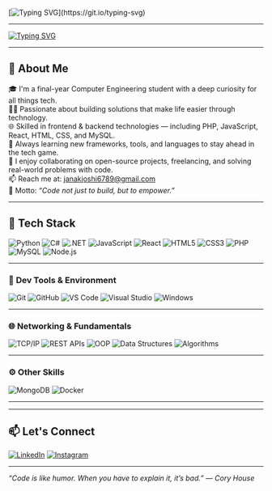 [![Typing SVG](https://readme-typing-svg.demolab.com?font=Fira+Code&weight=800&size=28&pause=700&color=F72585&background=00000000&center=true&vCenter=true&width=700&lines=🔥+Hey+there+👋+I'm+Janak+Joshi!)](https://git.io/typing-svg)

---

[![Typing SVG](https://readme-typing-svg.demolab.com?font=Fira+Code&weight=600&pause=800&color=00ADB5&center=true&vCenter=true&width=600&lines=Tech+Enthusiast+%F0%9F%94%8E;Always+Learning+New+Things!+%F0%9F%93%9A;Breaking+Code+%26+Building+Ideas+%F0%9F%92%BB;Coffee+%2B+Code+%3D+Productivity+%E2%98%95;Exploring+AI+%2B+Tech)](https://git.io/typing-svg)

---

## 🚀 About Me

🎓 I'm a final-year Computer Engineering student with a deep curiosity for all things tech.  
👨‍💻 Passionate about building solutions that make life easier through technology.  
🌐 Skilled in frontend & backend technologies — including PHP, JavaScript, React, HTML, CSS, and MySQL.  
🧠 Always learning new frameworks, tools, and languages to stay ahead in the tech game.  
🤝 I enjoy collaborating on open-source projects, freelancing, and solving real-world problems with code.  
📫 Reach me at: [janakjoshi6789@gmail.com](mailto:janakjoshi6789@gmail.com)  
🎯 Motto: *“Code not just to build, but to empower.”*

---

## 🔧 Tech Stack

![Python](https://img.shields.io/badge/-Python-333?&logo=python)
![C#](https://img.shields.io/badge/-C%23-333?&logo=c-sharp)
![.NET](https://img.shields.io/badge/-.NET-333?&logo=dotnet)
![JavaScript](https://img.shields.io/badge/-JavaScript-333?&logo=javascript)
![React](https://img.shields.io/badge/-React-333?&logo=react)
![HTML5](https://img.shields.io/badge/-HTML5-333?&logo=html5)
![CSS3](https://img.shields.io/badge/-CSS3-333?&logo=css3)
![PHP](https://img.shields.io/badge/-PHP-333?&logo=php)
![MySQL](https://img.shields.io/badge/-MySQL-333?&logo=mysql)
![Node.js](https://img.shields.io/badge/-Node.js-333?&logo=node.js)

---

### 🔧 **Dev Tools & Environment**

![Git](https://img.shields.io/badge/-Git-333?&logo=git)
![GitHub](https://img.shields.io/badge/-GitHub-333?&logo=github)
![VS Code](https://img.shields.io/badge/-VS%20Code-333?&logo=visual-studio-code)
![Visual Studio](https://img.shields.io/badge/-Visual%20Studio-333?&logo=visual-studio)
![Windows](https://img.shields.io/badge/-Windows-333?&logo=windows)

---

### 🌐 **Networking & Fundamentals**

![TCP/IP](https://img.shields.io/badge/-TCP%2FIP-333?&logo=ethernet)
![REST APIs](https://img.shields.io/badge/-REST%20API-333?&logo=api)
![OOP](https://img.shields.io/badge/-OOP-333?&logo=cplusplus)
![Data Structures](https://img.shields.io/badge/-Data%20Structures-333?&logo=stack-overflow)
![Algorithms](https://img.shields.io/badge/-Algorithms-333?&logo=codeforces)

---

### ⚙️ **Other Skills**

![MongoDB](https://img.shields.io/badge/-MongoDB-333?&logo=mongodb)
![Docker](https://img.shields.io/badge/-Docker-333?&logo=docker)

---





---

## 📫 Let's Connect

[![LinkedIn](https://img.shields.io/badge/-LinkedIn-0077B5?logo=linkedin&style=flat)](https://www.linkedin.com/in/janak-joshi-088667287/)
[![Instagram](https://img.shields.io/badge/-Instagram-E4405F?logo=instagram&style=flat)](https://www.instagram.com/janakjoshi6789/)

---

*“Code is like humor. When you have to explain it, it’s bad.” — Cory House*
